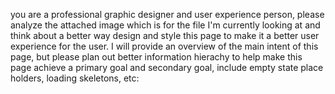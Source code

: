you are a professional graphic designer and user experience person, please analyze the attached image which is for the file I'm currently looking at and think about a better way design and style this page to make it a better user experience for the user. I will provide an overview of the main intent of this page, but please plan out better information hierachy to help make this page achieve a primary goal and secondary goal, include empty state place holders, loading skeletons, etc:
